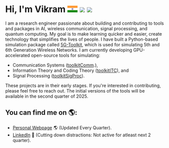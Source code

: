 
# Hi, I'm Vikram <img src="https://raw.githubusercontent.com/vikramsinghanttal/IIT-Kanpur/refs/heads/master/indianflag.svg" width="32">  <img src="https://as1.ftcdn.net/v2/jpg/06/18/28/66/1000_F_618286673_EsXfu5DoxhviqQOf5XajS8lKYksyomJQ.jpg" width="34">  <img src="https://as1.ftcdn.net/v2/jpg/08/50/01/42/1000_F_850014293_TqfH3bP6bHDfo9ioUHfs8Zr1uNnBoIsQ.webp" width="34">



I am a research engineer passionate about building and contributing to tools and packages in AI, wireless communication, signal processing, and quantum computing. My goal is to make learning quicker and easier, create technology that simplifies the lives of people. I have built a Python-based simulation package called <a href="https://gigayasawireless.github.io/toolkit5G/">5G-Toolkit</a>, which is used for simulating 5th and 6th Generation Wireless Networks. I am currently developing GPU-accelerated open-source tools for simulating:

- Communication Systems (<a href="https://github.com/vikramsinghanttal/Communication-System-Toolkit">toolkitComm</a>.),
- Information Theory and Coding Theory (<a href="https://github.com/vikramsinghanttal/Information-and-Coding-Theory-Toolkit">toolkitITC</a>), and
- Signal Processing (<a href="https://github.com/vikramsinghanttal/Signal-Processing-Toolkit">toolkitSigProc</a>).

These projects are in their early stages. If you're interested in contributing, please feel free to reach out. The initial versions of the tools will be available in the second quarter of 2025.

## You can find me on 🌎:

- <a href="https://vikramsinghanttal.github.io/IIT-Kanpur/"> Personal Webpage</a> 🌎 (Updated Every Quarter).
- <a href="https://www.linkedin.com/in/vikramgiga/"> LinkedIn</a> 💼 (Cutting down distractions: Not active for atleast next 2 quarter).
